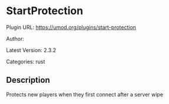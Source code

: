 # StartProtection

Plugin URL: https://umod.org/plugins/start-protection

Author: 

Latest Version: 2.3.2

Categories: rust

## Description

Protects new players when they first connect after a server wipe
